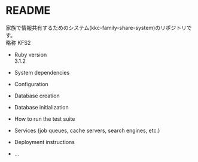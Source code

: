 # README
家族で情報共有するためのシステム(kkc-family-share-system)のリポジトリです。
<br>略称 KFS2

* Ruby version
  <br>3.1.2
* System dependencies

* Configuration

* Database creation

* Database initialization

* How to run the test suite

* Services (job queues, cache servers, search engines, etc.)

* Deployment instructions

* ...
